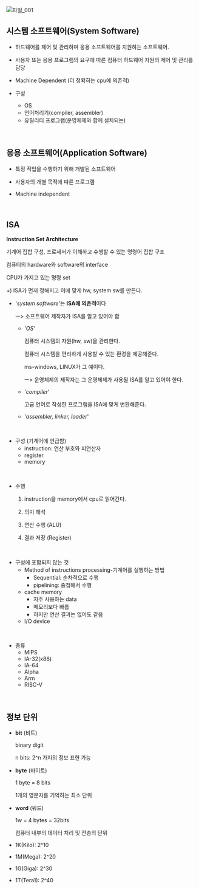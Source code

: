 ![파일_001](https://user-images.githubusercontent.com/68107000/95682492-749f0f00-0c20-11eb-8edc-256c7b520a98.png)



## 시스템 소프트웨어(System Software)

- 하드웨어를 제어 및 관리하며 응용 소프트웨어를 지원하는 소프트웨어.
- 사용자 또는 응용 프로그램의 요구에 따른 컴퓨터 하드웨어 자원의 제어 및 관리를 담당
- Machine Dependent (더 정확히는 cpu에 의존적)

- 구성
  - OS
  - 언어처리기(compiler, assembler)
  - 유틸리티 프로그램(운영체제와 함께 설치되는)

<br>

## 응용 소프트웨어(Application Software)

- 특정 작업을 수행하기 위해 개발된 소프트웨어

- 사용자의 개별 목적에 따른 프로그램

- Machine independent

  <br>

## ISA

**Instruction Set Architecture** 

기계어 집합 구성, 프로세서가 이해하고 수행할 수 있는 명령어 집합 구조

컴퓨터의 hardware와 software의 interface

CPU가 가지고 있는 명령 set

+) ISA가 먼저 정해지고 이에 맞게 hw, system sw를 만든다.

- '*system software*'는 **ISA에 의존적**이다

  ㅡ> 소프트웨어 제작자가 ISA를 알고 있어야 함

  - '*OS*'

    컴퓨터 시스템의 자원(hw, sw)을 관리한다.

    컴퓨터 시스템을 편리하게 사용할 수 있는 환경을 제공해준다.

    ms-windows, LINUX가 그 예이다.

    ㅡ> 운영체제의 제작자는 그 운영체제가 사용될 ISA를 알고 있어야 한다.

  - '*compiler*'

    고급 언어로 작성한 프로그램을 ISA에 맞게 변환해준다.

  - '*assembler, linker, loader*'

<br>

- 구성 (기계어에 언급함)
  - instruction: 연산 부호와 피연산자
  - register
  - memory

<br>

- 수행

  1. instruction을 memory에서 cpu로 읽어간다.

  2. 의미 해석

  3. 연산 수행 (ALU)

  4. 결과 저장 (Register)

<br>

- 구성에 포함되지 않는 것
  - Method of instructions processing-기계어를 실행하는 방법
    - Sequential: 순차적으로 수행
    - pipelining: 중첩해서 수행
  - cache memory
    - 자주 사용하는 data
    - 메모리보다 빠름
    - 하지만 연산 결과는 없어도 같음
  - I/O device

<br>

- 종류
  - MIPS
  - IA-32(x86)
  - IA-64
  - Alpha
  - Arm
  - RISC-V

<br>

## 정보 단위

- **bit** (비트) 

  binary digit

  n bits: 2^n 가지의 정보  표현 가능

- **byte** (바이트)

  1 byte = 8 bits

  1개의 영문자를 기억하는 최소 단위

- **word** (워드)

  1w = 4 bytes = 32bits

  컴퓨터 내부의 데이터 처리 및 전송의 단위



- 1K(Kilo): 2^10
- 1M(Mega): 2^20
- 1G(Giga): 2^30
- 1T(Tera1): 2^40